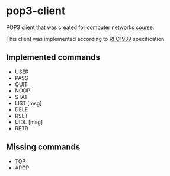 # pop3-client

POP3 client that was created for computer networks course.

This client was implemented according to [RFC1939](https://www.ietf.org/rfc/rfc1939.txt) specification


## Implemented commands

- USER
- PASS
- QUIT
- NOOP
- STAT
- LIST [msg]
- DELE
- RSET
- UIDL [msg]
- RETR

## Missing commands

- TOP
- APOP